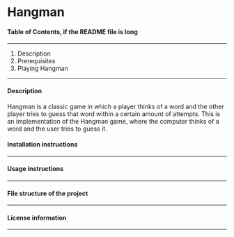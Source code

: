 # Hangman

#### Table of Contents, if the README file is long
---
1. Description
1. Prerequisites 
1. Playing Hangman
   
---
#### Description
Hangman is a classic game in which a player thinks of a word and the other player tries to guess that word within a certain amount of attempts. This is an implementation of the Hangman game, where the computer thinks of a word and the user tries to guess it. 

#### Installation instructions
---


#### Usage instructions
---


#### File structure of the project
---


#### License information
---



